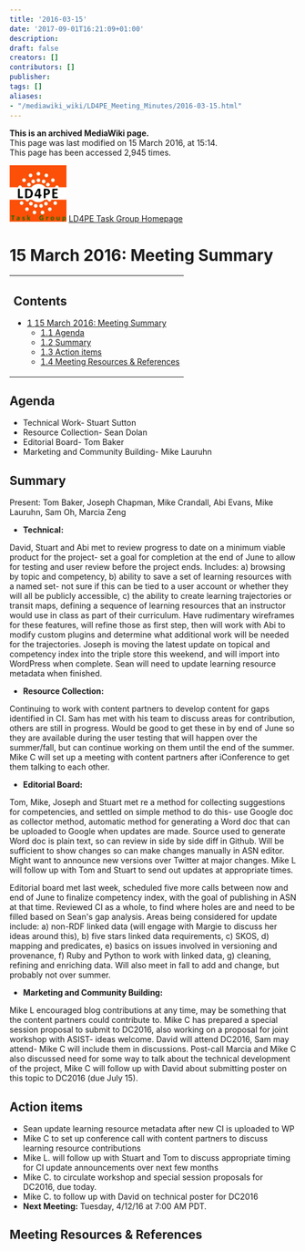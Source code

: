 ```yaml
---
title: '2016-03-15'
date: '2017-09-01T16:21:09+01:00'
description: 
draft: false
creators: []
contributors: []
publisher: 
tags: []
aliases:
- "/mediawiki_wiki/LD4PE_Meeting_Minutes/2016-03-15.html"
---
```


 **This is an archived MediaWiki page.**  
This page was last modified on 15 March 2016, at 15:14.  
This page has been accessed 2,945 times.

[<img alt="LD4PE logo" src="/mediawiki_wiki/images/Ld4pe.png" width="100" height="99">](/mediawiki_wiki/images/Ld4pe.png) [LD4PE Task Group Homepage](/mediawiki_wiki/Pet/ld4pe)

# 15 March 2016: Meeting Summary 
<table id="toc" class="toc">
  <tr>
    <td>
      <div id="toctitle">
        <h2>Contents</h2>
      </div>
      <ul>
        <li class="toclevel-1 tocsection-1">
          <a href="#15_March_2016:_Meeting_Summary"><span class="tocnumber">1</span> <span class="toctext">15 March 2016: Meeting Summary</span></a>
          <ul>
            <li class="toclevel-2 tocsection-2"><a href="#Agenda"><span class="tocnumber">1.1</span> <span class="toctext">Agenda</span></a></li>
            <li class="toclevel-2 tocsection-3"><a href="#Summary"><span class="tocnumber">1.2</span> <span class="toctext">Summary</span></a></li>
            <li class="toclevel-2 tocsection-4"><a href="#Action_items"><span class="tocnumber">1.3</span> <span class="toctext">Action items</span></a></li>
            <li class="toclevel-2 tocsection-5"><a href="#Meeting_Resources_.26_References"><span class="tocnumber">1.4</span> <span class="toctext">Meeting Resources &amp; References</span></a></li>
          </ul>
        </li>
      </ul>
    </td>
  </tr>
</table>


## Agenda 

- Technical Work- Stuart Sutton 
- Resource Collection- Sean Dolan
- Editorial Board- Tom Baker 
- Marketing and Community Building- Mike Lauruhn

## Summary 

Present: Tom Baker, Joseph Chapman, Mike Crandall, Abi Evans, Mike Lauruhn, Sam Oh, Marcia Zeng

- **Technical:**

David, Stuart and Abi met to review progress to date on a minimum viable product for the project- set a goal for completion at the end of June to allow for testing and user review before the project ends. Includes: a) browsing by topic and competency, b) ability to save a set of learning resources with a named set- not sure if this can be tied to a user account or whether they will all be publicly accessible, c) the ability to create learning trajectories or transit maps, defining a sequence of learning resources that an instructor would use in class as part of their curriculum. Have rudimentary wireframes for these features, will refine those as first step, then will work with Abi to modify custom plugins and determine what additional work will be needed for the trajectories. Joseph is moving the latest update on topical and competency index into the triple store this weekend, and will import into WordPress when complete. Sean will need to update learning resource metadata when finished.

- **Resource Collection:**

Continuing to work with content partners to develop content for gaps identified in CI. Sam has met with his team to discuss areas for contribution, others are still in progress. Would be good to get these in by end of June so they are available during the user testing that will happen over the summer/fall, but can continue working on them until the end of the summer. Mike C will set up a meeting with content partners after iConference to get them talking to each other.

- **Editorial Board:**

Tom, Mike, Joseph and Stuart met re a method for collecting suggestions for competencies, and settled on simple method to do this- use Google doc as collector method, automatic method for generating a Word doc that can be uploaded to Google when updates are made. Source used to generate Word doc is plain text, so can review in side by side diff in Github. Will be sufficient to show changes so can make changes manually in ASN editor. Might want to announce new versions over Twitter at major changes. Mike L will follow up with Tom and Stuart to send out updates at appropriate times.

Editorial board met last week, scheduled five more calls between now and end of June to finalize competency index, with the goal of publishing in ASN at that time. Reviewed CI as a whole, to find where holes are and need to be filled based on Sean's gap analysis. Areas being considered for update include: a) non-RDF linked data (will engage with Margie to discuss her ideas around this), b) five stars linked data requirements, c) SKOS, d) mapping and predicates, e) basics on issues involved in versioning and provenance, f) Ruby and Python to work with linked data, g) cleaning, refining and enriching data. Will also meet in fall to add and change, but probably not over summer.

- **Marketing and Community Building:**

Mike L encouraged blog contributions at any time, may be something that the content partners could contribute to. Mike C has prepared a special session proposal to submit to DC2016, also working on a proposal for joint workshop with ASIST- ideas welcome. David will attend DC2016, Sam may attend- Mike C will include them in discussions. Post-call Marcia and Mike C also discussed need for some way to talk about the technical development of the project, Mike C will follow up with David about submitting poster on this topic to DC2016 (due July 15).

## Action items 

- Sean update learning resource metadata after new CI is uploaded to WP
- Mike C to set up conference call with content partners to discuss learning resource contributions
- Mike L. will follow up with Stuart and Tom to discuss appropriate timing for CI update announcements over next few months
- Mike C. to circulate workshop and special session proposals for DC2016, due today.
- Mike C. to follow up with David on technical poster for DC2016
- **Next Meeting:** Tuesday, 4/12/16 at 7:00 AM PDT.

## Meeting Resources & References 

